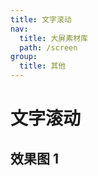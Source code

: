 ```yaml
---
title: 文字滚动
nav:
  title: 大屏素材库
  path: /screen
group:
  title: 其他
---
```


# 文字滚动

## 效果图 1

<code src="../../../example/TextScrollDemo/demo1.tsx" background="#040727">

